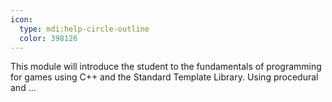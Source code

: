 ```yaml
---
icon:
  type: mdi:help-circle-outline
  color: 398126
---
```


This module will introduce the student to the fundamentals of programming for games using C++ and the Standard Template Library. Using procedural and  ... 
